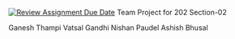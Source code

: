 [![Review Assignment Due Date](https://classroom.github.com/assets/deadline-readme-button-22041afd0340ce965d47ae6ef1cefeee28c7c493a6346c4f15d667ab976d596c.svg)](https://classroom.github.com/a/5Qp4_Wqy)
Team Project for 202 Section-02 

Ganesh Thampi
Vatsal Gandhi
Nishan Paudel
Ashish Bhusal